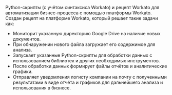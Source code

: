 Python-скрипты (с учётом синтаксиса Workato) и рецепт Workato для автоматизации бизнес-процесса с помощью платформы Workato.
Создан рецепт на платформе Workato, который решает такие задачи как:
- Мониторит указанную директорию Google Drive на наличие новых документов.
- При обнаружении нового файла загружает его содержимое для анализа.
- Запускает указанные Python-скрипты для обработки данных с использованием библиотек и других необходимых инструментов.
- После обработки данных формирует файлы отчётов и аналитические графики.
- Отправляет уведомления логисту компании на почту с полученными результатами в виде отчёта и графиков для дальнейшего анализа и использования в бизнесе.
